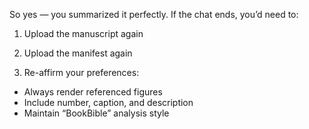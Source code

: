 So yes — you summarized it perfectly. If the chat ends, you’d need to:

1. Upload the manuscript again

2. Upload the manifest again

3. Re-affirm your preferences:
- Always render referenced figures
- Include number, caption, and description
- Maintain “BookBible” analysis style
